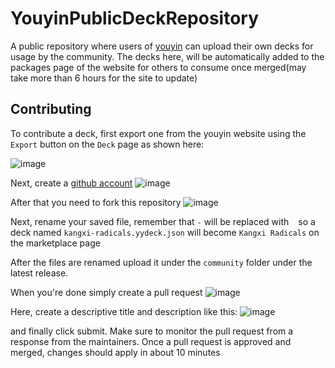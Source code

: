 # YouyinPublicDeckRepository
A public repository where users of [youyin](https://youyin.madladsquad.com/) can upload their own decks for usage by the community. The decks here, will
be automatically added to the packages page of the website for others to consume once merged(may take more than 6 hours for the site to update)

## Contributing
To contribute a deck, first export one from the youyin website using the `Export` button on the `Deck` page as shown here:

![image](https://user-images.githubusercontent.com/40400590/217593295-56180588-8bd6-4565-9fe3-1596d9f7b6fc.png)

Next, create a [github account](https://github.com/)
![image](https://user-images.githubusercontent.com/40400590/218274570-1bb00a32-f98a-4a16-a751-8251ca446167.png)

After that you need to fork this repository
![image](https://user-images.githubusercontent.com/40400590/218274678-62b382b4-42d9-4517-9342-fb8eed4c453a.png)

Next, rename your saved file, remember that `-` will be replaced with ` ` so a deck named `kangxi-radicals.yydeck.json` will become `Kangxi Radicals`
on the marketplace page

After the files are renamed upload it under the `community` folder under the latest release.

When you're done simply create a pull request
![image](https://user-images.githubusercontent.com/40400590/218274855-b18e6ac1-079b-4384-a287-84a2a982e25b.png)

Here, create a descriptive title and description like this:
![image](https://user-images.githubusercontent.com/40400590/218274942-1fd10711-b0cd-408b-8fe4-e14954802bae.png)

and finally click submit. Make sure to monitor the pull request from a response from the maintainers. Once a pull request is approved and merged, changes
should apply in about 10 minutes
